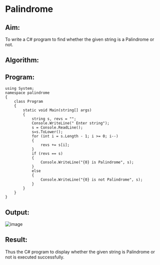 # Palindrome


## Aim:
To write a C# program to find whether the given string is a Palindrome or not.
## Algorithm:

## Program:
```
using System;
namespace palindrome
{
    class Program
    {
        static void Main(string[] args)
        {
            string s, revs = "";
            Console.WriteLine(" Enter string");
            s = Console.ReadLine();
            s=s.ToLower();
            for (int i = s.Length - 1; i >= 0; i--)
            {
                revs += s[i];
            }
            if (revs == s)
            {
                Console.WriteLine("{0} is Palindrome", s);
            }
            else
            {
                Console.WriteLine("{0} is not Palindrome", s);
            }
        }
    }
}
```

## Output:



![image](https://user-images.githubusercontent.com/94165326/225876231-097fa192-5f0e-4f0e-be66-cfc8cacb34dd.png)


## Result:
Thus the C# program to display whether the given string is Palindrome or not is executed successfully.
